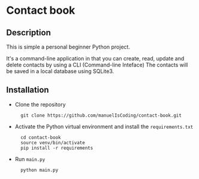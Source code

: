 # **Contact book**
## **Description**
This is simple a personal beginner Python project.

It's a command-line application in that you can create, read, 
update and delete contacts by using a CLI (Command-line Inteface) 
The contacts will be saved in a local database using SQLite3.

## **Installation**
- Clone the repository
    
        git clone https://github.com/manuelIsCoding/contact-book.git

- Activate the Python virtual environment and install the `requirements.txt`

        cd contact-book
        source venv/bin/activate
        pip install -r requirements

- Run `main.py`

        python main.py

